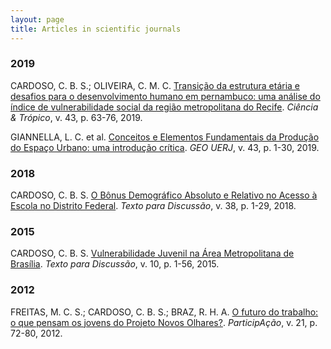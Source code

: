 ```yaml
---
layout: page
title: Articles in scientific journals
---
```


### 2019

CARDOSO, C. B. S.; OLIVEIRA, C. M. C. [Transição da estrutura etária e desafios para o desenvolvimento humano em pernambuco: uma análise do índice de vulnerabilidade social da região metropolitana do Recife](https://periodicos.fundaj.gov.br/CIC/article/view/1825). *Ciência & Trópico*, v. 43, p. 63-76, 2019.

GIANNELLA, L. C. et al. [Conceitos e Elementos Fundamentais da Produção do Espaço Urbano: uma introdução crítica](https://www.e-publicacoes.uerj.br/index.php/geouerj/article/view/31368). *GEO UERJ*, v. 43, p. 1-30, 2019.

### 2018

CARDOSO, C. B. S. [O Bônus Demográfico Absoluto e Relativo no Acesso à Escola no Distrito Federal](http://www.codeplan.df.gov.br/wp-content/uploads/2018/04/TD-38-O-b%C3%B4nus-demogr%C3%A1fico-relativo-e-absoluto-no-acesso-%C3%A0-escola-no-Distrito-Federal.pdf). *Texto para Discussão*, v. 38, p. 1-29, 2018.

### 2015

CARDOSO, C. B. S. [Vulnerabilidade Juvenil na Área Metropolitana de Brasília](http://www.codeplan.df.gov.br/wp-content/uploads/2018/02/TD_10_Vulnerabilidade_Juvenil_na_%C3%81rea_Metropolitana_de_Bras%C3%ADlia.pdf). *Texto para Discussão*, v. 10, p. 1-56, 2015.

### 2012

FREITAS, M. C. S.; CARDOSO, C. B. S.; BRAZ, R. H. A. [O futuro do trabalho: o que pensam os jovens do Projeto Novos Olhares?](http://periodicos.unb.br/index.php/participacao/article/view/23966). *ParticipAção*, v. 21, p. 72-80, 2012.
